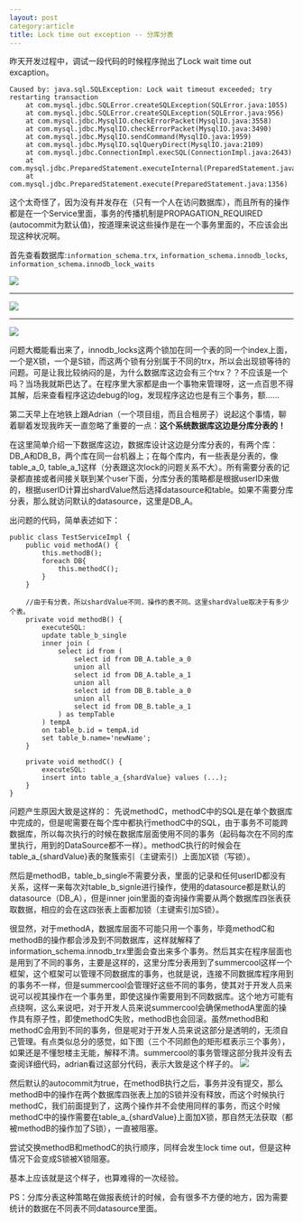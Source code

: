```yaml
---
layout: post
category:article
title: Lock time out exception -- 分库分表
---
```


昨天开发过程中，调试一段代码的时候程序抛出了Lock wait time out excaption。

```
Caused by: java.sql.SQLException: Lock wait timeout exceeded; try restarting transaction
	at com.mysql.jdbc.SQLError.createSQLException(SQLError.java:1055)
	at com.mysql.jdbc.SQLError.createSQLException(SQLError.java:956)
	at com.mysql.jdbc.MysqlIO.checkErrorPacket(MysqlIO.java:3558)
	at com.mysql.jdbc.MysqlIO.checkErrorPacket(MysqlIO.java:3490)
	at com.mysql.jdbc.MysqlIO.sendCommand(MysqlIO.java:1959)
	at com.mysql.jdbc.MysqlIO.sqlQueryDirect(MysqlIO.java:2109)
	at com.mysql.jdbc.ConnectionImpl.execSQL(ConnectionImpl.java:2643)
	at com.mysql.jdbc.PreparedStatement.executeInternal(PreparedStatement.java:2077)
	at com.mysql.jdbc.PreparedStatement.execute(PreparedStatement.java:1356)
```

这个太奇怪了，因为没有并发存在（只有一个人在访问数据库），而且所有的操作都是在一个Service里面，事务的传播机制是PROPAGATION_REQUIRED (autocommit为默认值)，按道理来说这些操作是在一个事务里面的，不应该会出现这种状况啊。

首先查看数据库:`information_schema.trx`, `information_schema.innodb_locks`, `information_schema.innodb_lock_waits`

![](http://francisnote.qiniudn.com/innodb_trx.png)

---

![](http://francisnote.qiniudn.com/innodb_trx.png)

---

![](http://francisnote.qiniudn.com/innodb_trx.png)

问题大概能看出来了，innodb_locks这两个锁加在同一个表的同一个index上面，一个是X锁，一个是S锁，而这两个锁有分别属于不同的trx，所以会出现锁等待的问题。可是让我比较纳闷的是，为什么数据库这边会有三个trx？？不应该是一个吗？当场我就斯巴达了。在程序里大家都是由一个事物来管理呀，这一点百思不得其解，后来查看程序这边debug的log，发现程序这边也是有三个事务，额……

第二天早上在地铁上跟Adrian（一个项目组，而且合租房子）说起这个事情，聊着聊着发现我昨天一直忽略了重要的一点：**这个系统数据库这边是分库分表的！**

在这里简单介绍一下数据库这边，数据库设计这边是分库分表的，有两个库：DB_A和DB_B，两个库在同一台机器上；在每个库内，有一些表是分表的，像table_a_0, table_a_1这样（分表跟这次lock的问题关系不大）。所有需要分表的记录都直接或者间接关联到某个user下面，分库分表的策略都是根据userID来做的，根据userID计算出shardValue然后选择datasource和table。如果不需要分库分表，那么就访问默认的datasource，这里是DB_A。

出问题的代码，简单表述如下：

```
public class TestServiceImpl {
	public void methodA() {
		this.methodB();
		foreach DB{
			this.methodC();
		}
	}

	//由于有分表，所以shardValue不同，操作的表不同。这里shardValue取决于有多少个表。
	private void methodB() {
		executeSQL:
		update table_b_single 
		inner join (
			select id from (
				select id from DB_A.table_a_0 
				union all
				select id from DB_A.table_a_1
				union all
				select id from DB_B.table_a_0
				union all
				select id from DB_B.table_a_1
			) as tempTable
		) tempA
		on table_b.id = tempA.id
		set table_b.name='newName';
	} 

	private void methodC() {
		executeSQL:
		insert into table_a_{shardValue} values (...);
	}
}
```

问题产生原因大致是这样的：
先说methodC，methodC中的SQL是在单个数据库中完成的，但是呢需要在每个库中都执行methodC中的SQL，由于事务不可能跨数据库，所以每次执行的时候在数据库层面使用不同的事务（起码每次在不同的库里执行，用到的DataSource都不一样）。methodC执行的时候会在table_a_{shardValue}表的聚簇索引（主键索引）上面加X锁（写锁）。

然后是methodB，table_b_single不需要分表，里面的记录和任何userID都没有关系，这样一来每次对table_b_signle进行操作，使用的datasource都是默认的datasource（DB_A），但是inner join里面的查询操作需要从两个数据库四张表获取数据，相应的会在这四张表上面都加锁（主键索引加S锁）。

很显然，对于methodA，数据库层面不可能只用一个事务，毕竟methodC和methodB的操作都会涉及到不同数据库，这样就解释了information_schema.innodb_trx里面会查出来多个事务。然后其实在程序层面也是用到了不同的事务，主要是这样的，这里分库分表用到了summercool这样一个框架，这个框架可以管理不同数据库的事务，也就是说，连接不同数据库程序用到的事务不一样，但是summercool会管理好这些不同的事务，使其对于开发人员来说可以视其操作在一个事务里，即使这操作需要用到不同数据库。这个地方可能有点绕啊，这么来说吧，对于开发人员来说summercool会确保methodA里面的操作具有原子性，即使methodC失败，methodB也会回滚。虽然methodB和methodC会用到不同的事务，但是呢对于开发人员来说这部分是透明的，无须自己管理。有点类似总分的感觉，如下图（三个不同颜色的矩形框表示三个事务），如果还是不懂恕楼主无能，解释不清。summercool的事务管理这部分我并没有去查阅详细代码，adrian看过这部分代码，表示大致是这个样子的。
![](http://francisnote.qiniudn.com/innodb_trx.png)

然后默认的autocommit为true，在methodB执行之后，事务并没有提交，那么methodB中的操作在两个数据库四张表上加的S锁并没有释放，而这个时候执行methodC，我们前面提到了，这两个操作并不会使用同样的事务，而这个时候methodC中的操作需要在table_a_{shardValue}上面加X锁，那自然无法获取（都被methodB的操作加了S锁），一直被阻塞。


尝试交换methodB和methodC的执行顺序，同样会发生lock time out，但是这种情况下会变成S锁被X锁阻塞。

基本上应该就是这个样子，也算难得的一次经验。

PS：分库分表这种策略在做报表统计的时候，会有很多不方便的地方，因为需要统计的数据在不同表不同datasource里面。

